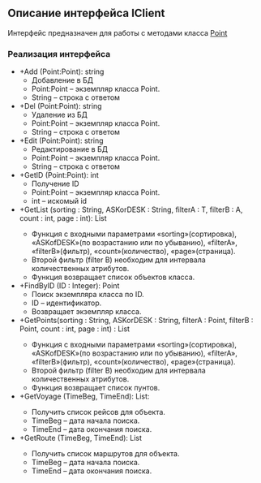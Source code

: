 ## Описание интерфейса IClient

Интерфейс предназначен для работы с методами класса [Point](Point.md)

### Реализация интерфейса

+ +Add (Point:Point): string
  + Добавление в БД
  + Point:Point – экземпляр класса Point.
  + String – строка с ответом
+ +Del (Point:Point): string
  + Удаление из БД
  + Point:Point – экземпляр класса Point.
  + String – строка с ответом
+ +Edit (Point:Point): string
  + Редактирование в БД
  + Point:Point – экземпляр класса Point.
  + String – строка с ответом
+ +GetID (Point:Point): int
  + Получение ID
  + Point:Point – экземпляр класса Point.
  + int – искомый id
+ +GetList (sorting : String, ASKorDESK : String, filterA : T, filterB : A, count : int, page : int): List <Point>
  + Функция с входными параметрами «sorting»(сортировка), «ASKofDESK»(по возрастанию или по убыванию), «filterA», «filterB»(фильтр), «count»(количество), «page»(страница).
  + Второй фильтр (filter B) необходим для интервала количественных атрибутов.
  + Функция возвращает список объектов класса.
+ +FindByID (ID : Integer): Point 
  + Поиск экземпляра класса по ID.
  + ID – идентификатор.
  + Возвращает экземпляр класса.
+ +GetPoints(sorting : String, ASKorDESK : String, filterA : Point, filterB : Point, count : int, page : int) : List <Points>
  + Функция с входными параметрами «sorting»(сортировка), «ASKofDESK»(по возрастанию или по убыванию), «filterA», «filterB»(фильтр), «count»(количество), «page»(страница).
  + Второй фильтр (filter B) необходим для интервала количественных атрибутов.
  + Функция возвращает список пунтов.
+ +GetVoyage (TimeBeg, TimeEnd): List: <Voyage>
  + Получить список рейсов для объекта.
  + TimeBeg – дата начала поиска.
  + TimeEnd – дата окончания поиска.
+ +GetRoute (TimeBeg, TimeEnd): List <Voyage>
  + Получить список маршрутов для объекта.
  + TimeBeg – дата начала поиска.
  + TimeEnd – дата окончания поиска.
